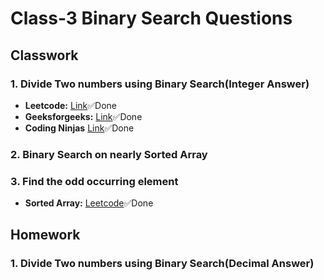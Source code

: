 # Class-3 Binary Search Questions
## Classwork

### 1. Divide Two numbers using Binary Search(Integer Answer)
- **Leetcode:** [Link](https://leetcode.com/problems/divide-two-integers/description/)✅Done
- **Geeksforgeeks:** [Link](https://practice.geeksforgeeks.org/problems/division-without-using-multiplication-division-and-mod-operator/1)✅Done
- **Coding Ninjas** [Link](https://www.codingninjas.com/studio/problems/divide-two-integers_1112617)✅Done

### 2. Binary Search on nearly Sorted Array

### 3. Find the odd occurring element
- **Sorted Array:** [Leetcode](https://leetcode.com/problems/single-element-in-a-sorted-array/description/)✅Done

## Homework
### 1. Divide Two numbers using Binary Search(Decimal Answer)
